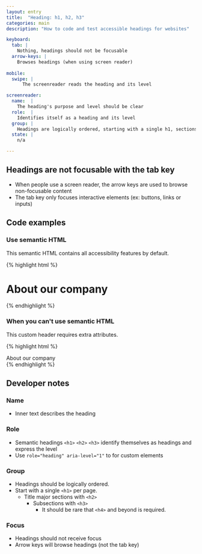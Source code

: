 ```yaml
---
layout: entry
title:  "Heading: h1, h2, h3"
categories: main
description: "How to code and test accessible headings for websites"

keyboard:
  tab: |
    Nothing, headings should not be focusable
  arrow-keys: |
    Browses headings (when using screen reader)
          
mobile:
  swipe: |
      The screenreader reads the heading and its level

screenreader:
  name:  |
    The heading's purpose and level should be clear
  role:  |
    Identifies itself as a heading and its level
  group: |
    Headings are logically ordered, starting with a single h1, sections titled by h2, and subsections with h3
  state: |
    n/a

---
```


## Headings are not focusable with the tab key

- When people use a screen reader, the arrow keys are used to browse non-focusable content
- The tab key only focuses interactive elements (ex: buttons, links or inputs)

## Code examples

### Use semantic HTML
This semantic HTML contains all accessibility features by default.

{% highlight html %}
<h1>
  About our company
</h1>
{% endhighlight %}

### When you can't use semantic HTML

This custom header requires extra attributes.

{% highlight html %}
<div role="heading" aria-level="1">
  About our company
</div>
{% endhighlight %}

## Developer notes

### Name
- Inner text describes the heading

### Role
- Semantic headings `<h1>` `<h2>` `<h3>` identify themselves as headings and express the level
- Use `role="heading" aria-level="1"` to for custom elements

### Group
- Headings should be logically ordered.
- Start with a single `<h1>` per page.
  - Title major sections with `<h2>`
    - Subsections with `<h3>`
      - It should be rare that `<h4>` and beyond is required.

### Focus
- Headings should not receive focus
- Arrow keys will browse headings (not the tab key)
